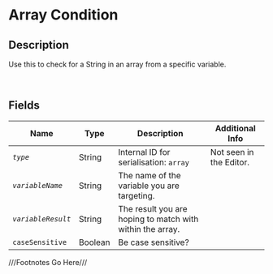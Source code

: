 Array Condition
============= 

## Description

Use this to check for a String in an array from a specific variable.

<br />

## Fields

| Name     | Type   | Description | Additional Info |
| -------- | ------ | ----------- | --------------- |
| *`type`* | String |      Internal ID for serialisation: `array`       |         Not seen in the Editor.        |
| *`variableName`* | String |      The name of the variable you are targeting.       |                 |
| *`variableResult`* | String |      The result you are hoping to match with within the array.       |                 |
| `caseSensitive` | Boolean |      Be case sensitive?       |                 |

///Footnotes Go Here///

[^-1]: Fields in *italics* are required for the Object to be valid.  
